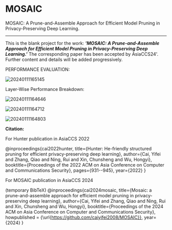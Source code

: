 # MOSAIC
MOSAIC: A Prune-and-Assemble Approach for Efficient Model Pruning in Privacy-Preserving Deep Learning.

------------------------------------------------
This is the blank project for the work: _**'MOSAIC: A Prune-and-Assemble Approach for Efficient Model Pruning in Privacy-Preserving Deep Learning.'**_ The corresponding paper has been accepted by AsiaCCS24'. Further content and details will be added progressively.


PERFORMANCE EVALUATION:

![20240111165145](https://github.com/caiyifei2008/MOSAIC/assets/55211869/c328f661-4bb1-43ec-ab5e-af927e860a1a)


Layer-Wise Performance Breakdown:

![20240111164646](https://github.com/caiyifei2008/MOSAIC/assets/55211869/c4dfdd0d-19ad-4a20-af35-2d3068f27695)

![20240111164712](https://github.com/caiyifei2008/MOSAIC/assets/55211869/9591f142-edbb-4552-b08a-7d1311985afd)

![20240111164803](https://github.com/caiyifei2008/MOSAIC/assets/55211869/da6af739-1d17-4e96-861b-25200e27ba18)



**Citation:**

For Hunter publication in AsiaCCS 2022

@inproceedings{cai2022hunter,
  title={Hunter: He-friendly structured pruning for efficient privacy-preserving deep learning},
  author={Cai, Yifei and Zhang, Qiao and Ning, Rui and Xin, Chunsheng and Wu, Hongyi},
  booktitle={Proceedings of the 2022 ACM on Asia Conference on Computer and Communications Security},
  pages={931--945},
  year={2022}
}

For MOSAIC publication in AsiaCCS 2024

(temporary BibTeX)
@inproceedings{cai2024mosaic,
  title={Mosaic: a prune-and-assemble approach for efficient model pruning in privacy-preserving deep learning},
  author={Cai, Yifei and Zhang, Qiao and Ning, Rui and Xin, Chunsheng and Wu, Hongyi},
  booktitle={Proceedings of the 2024 ACM on Asia Conference on Computer and Communications Security},
  howpublished = {\url{https://github.com/caiyifei2008/MOSAIC}},
  year={2024}
}
